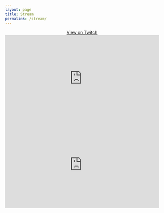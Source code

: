 ```yaml
---
layout: page
title: Stream
permalink: /stream/
---
```


<div style="text-align: center;">
<a href="https://www.twitch.tv/SoumyaK4" class="btn twitch fab fa-twitch"> View on Twitch</a>

</div>

<div style="padding-bottom: 56.25%; position: relative;">
<iframe width="100%" height="100%" 
src="https://player.twitch.tv/?channel=SoumyaK4&parent=soumyak4.in" frameborder="0" 
allow="accelerometer; autoplay; encrypted-media; gyroscope; picture-in-picture; fullscreen"  
style="position: absolute; top: 0px; left: 0px; width: 100%; height: 100%;">
</iframe>
</div>

<div style="padding-bottom: 56.25%; position: relative;">
<iframe width="100%" height="100%" src="https://www.twitch.tv/embed/SoumyaK4/chat?parent=soumyak4.in" frameborder="0" 
allow="accelerometer; autoplay; encrypted-media; gyroscope; picture-in-picture; fullscreen"  
style="position: absolute; top: 0px; left: 0px; width: 100%; height: 100%;">
</iframe>
</div>